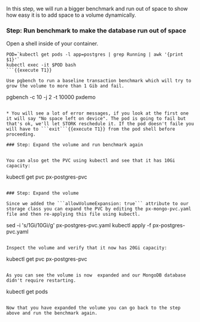 In this step, we will run a bigger benchmark and run out of space to show how easy it is to add space to a volume dynamically.

### Step: Run benchmark to make the database run out of space

Open a shell inside of your container.
```
POD=`kubectl get pods -l app=postgres | grep Running | awk '{print $1}'`
kubectl exec -it $POD bash
```{{execute T1}}

Use pgbench to run a baseline transaction benchmark which will try to grow the volume to more than 1 Gib and fail.

```
pgbench -c 10 -j 2 -t 10000 pxdemo
```{{execute T1}}

* You will see a lot of error messages, if you look at the first one it will say "No space left on device". The pod is going to fail but that's ok, we'll let STORK reschedule it. If the pod doesn't faile you will have to ```exit```{{execute T1}} from the pod shell before proceeding.

### Step: Expand the volume and run benchmark again


You can also get the PVC using kubectl and see that it has 10Gi capacity:
```
kubectl get pvc px-postgres-pvc
```{{execute T1}}

### Step: Expand the volume

Since we added the ```allowVolumeExpansion: true``` attribute to our storage class you can expand the PVC by editing the px-mongo-pvc.yaml file and then re-applying this file using kubectl.

```
sed -i 's/1Gi/10Gi/g' px-postgres-pvc.yaml
kubectl apply -f px-postgres-pvc.yaml
```{{execute T1}}

Inspect the volume and verify that it now has 20Gi capacity:
```
kubectl get pvc px-postgres-pvc
```{{execute T1}}

As you can see the volume is now  expanded and our MongoDB database didn't require restarting.
```
kubectl get pods
```{{execute T1}}

Now that you have expanded the volume you can go back to the step above and run the benchmark again.
